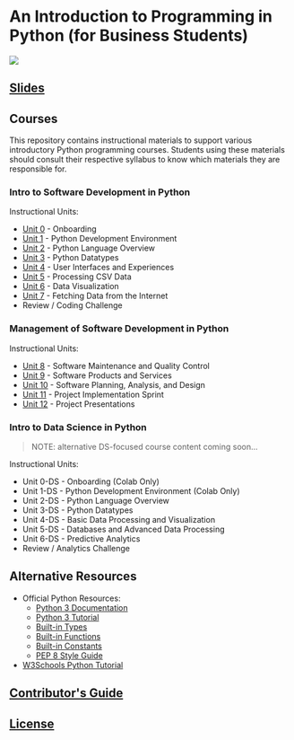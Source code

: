 # An Introduction to Programming in Python (for Business Students)

![](https://www.perforce.com/sites/default/files/image/2018-08/image-blog-enterprises-investing-python%20(2).jpg)

## [Slides](https://docs.google.com/presentation/d/1acrt0P4u1NW8dqwmm0s613tCwZzWsVsFCcSBdO0YC48/edit?usp=sharing)

## Courses

This repository contains instructional materials to support various introductory Python programming courses. Students using these materials should consult their respective syllabus to know which materials they are responsible for.

### Intro to Software Development in Python

Instructional Units:

  + [Unit 0](/units/unit-0.md) - Onboarding
  + [Unit 1](/units/unit-1.md) - Python Development Environment
  + [Unit 2](/units/unit-2.md) - Python Language Overview
  + [Unit 3](/units/unit-3.md) - Python Datatypes
  + [Unit 4](/units/unit-4.md) - User Interfaces and Experiences
  + [Unit 5](/units/unit-5.md) - Processing CSV Data
  + [Unit 6](/units/unit-6.md) - Data Visualization
  + [Unit 7](/units/unit-7.md) - Fetching Data from the Internet
  + Review / Coding Challenge

### Management of Software Development in Python

Instructional Units:

  + [Unit 8](/units/unit-8.md) - Software Maintenance and Quality Control
  + [Unit 9](/units/unit-9.md) - Software Products and Services
  + [Unit 10](/units/unit-10.md) - Software Planning, Analysis, and Design
  + [Unit 11](/units/unit-11.md) - Project Implementation Sprint
  + [Unit 12](/units/unit-12.md) - Project Presentations

### Intro to Data Science in Python

> NOTE: alternative DS-focused course content coming soon...

Instructional Units:

  + Unit 0-DS - Onboarding (Colab Only)
  + Unit 1-DS - Python Development Environment (Colab Only)
  + Unit 2-DS - Python Language Overview
  + Unit 3-DS - Python Datatypes
  + Unit 4-DS - Basic Data Processing and Visualization
  + Unit 5-DS - Databases and Advanced Data Processing
  + Unit 6-DS - Predictive Analytics
  + Review / Analytics Challenge

## Alternative Resources

  + Official Python Resources:
    + [Python 3 Documentation](https://docs.python.org/3/reference/index.html)
    + [Python 3 Tutorial](https://docs.python.org/3/tutorial/index.html)
    + [Built-in Types](https://docs.python.org/3/library/stdtypes.html)
    + [Built-in Functions](https://docs.python.org/3/library/functions.html)
    + [Built-in Constants](https://docs.python.org/3/library/constants.html)
    + [PEP 8 Style Guide](https://www.python.org/dev/peps/pep-0008/)
  + [W3Schools Python Tutorial](https://www.w3schools.com/python/)

## [Contributor's Guide](/CONTRIBUTING.md)

## [License](/LICENSE.md)
